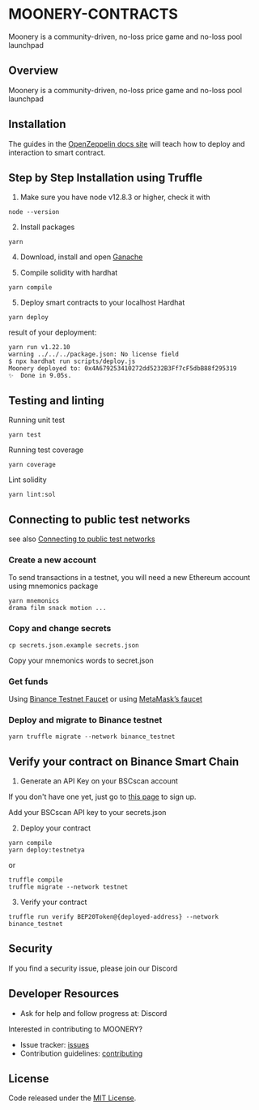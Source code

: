 # MOONERY-CONTRACTS
Moonery is a community-driven, no-loss price game and no-loss pool launchpad


## Overview
Moonery is a community-driven, no-loss price game and no-loss pool launchpad

## Installation
The guides in the [OpenZeppelin docs site](https://docs.openzeppelin.com/learn/developing-smart-contracts) will teach how to deploy and interaction to smart contract.

## Step by Step Installation using Truffle
1. Make sure you have node v12.8.3 or higher, check it with
```
node --version
```

2. Install packages
```
yarn
```

4. Download, install and open [Ganache](https://www.trufflesuite.com/ganache)

5. Compile solidity with hardhat
```
yarn compile
```

5. Deploy smart contracts to your localhost Hardhat
```
yarn deploy
```

result of your deployment:
```
yarn run v1.22.10
warning ../../../package.json: No license field
$ npx hardhat run scripts/deploy.js
Moonery deployed to: 0x4A679253410272dd5232B3Ff7cF5dbB88f295319
✨  Done in 9.05s.
```


## Testing and linting
Running unit test
```
yarn test
```

Running test coverage
```
yarn coverage
```

Lint solidity
```
yarn lint:sol
```

## Connecting to public test networks
see also [Connecting to public test networks](https://docs.openzeppelin.com/learn/connecting-to-public-test-networks)

### Create a new account 
To send transactions in a testnet, you will need a new Ethereum account using mnemonics package
```
yarn mnemonics
drama film snack motion ...
```

### Copy and change secrets
```
cp secrets.json.example secrets.json
```

Copy your mnemonics words to secret.json



### Get funds
Using [Binance Testnet Faucet](https://testnet.binance.org/faucet-smart)
or using [MetaMask’s faucet](https://faucet.metamask.io/)


### Deploy and migrate to Binance testnet
```
yarn truffle migrate --network binance_testnet
```


## Verify your contract on Binance Smart Chain


1. Generate an API Key on your BSCscan account

If you don't have one yet, just go to [this page](https://bscscan.com/login) to sign up.


Add your BSCscan API key to your secrets.json


2.  Deploy your contract

```
yarn compile
yarn deploy:testnetya
```

or 

```
truffle compile
truffle migrate --network testnet
```


3. Verify your contract

```
truffle run verify BEP20Token@{deployed-address} --network binance_testnet

```

## Security

If you find a security issue, please join our Discord

## Developer Resources


- Ask for help and follow progress at: Discord

Interested in contributing to MOONERY?

- Issue tracker: [issues](https://github.com/moonery-io/moonery-contracts/issues)
- Contribution guidelines: [contributing](https://github.com/moonery-io/moonery-contracts/blob/master/CONTRIBUTING.md)


## License
Code released under the [MIT License](https://github.com/moonery-io/moonery-contracts/blob/master/LICENSE).
